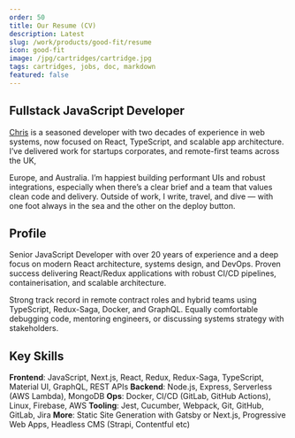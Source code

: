 ```yaml
---
order: 50
title: Our Resume (CV)
description: Latest
slug: /work/products/good-fit/resume
icon: good-fit
image: /jpg/cartridges/cartridge.jpg
tags: cartridges, jobs, doc, markdown
featured: false
---
```


## Fullstack JavaScript Developer

[Chris](https://www.linkedin.com/in/chris-dorward/) is a seasoned developer with two decades of experience in web systems, now focused on React, TypeScript, and scalable app architecture. I’ve delivered work for startups corporates, and remote-first teams across the UK,

Europe, and Australia. I’m happiest building performant UIs and robust integrations, especially when there’s a clear brief and a team that values clean code and delivery. Outside of work, I write, travel, and dive — with one foot always in the sea and the other on the deploy button.

## Profile

Senior JavaScript Developer with over 20 years of experience and a deep focus on modern React architecture, systems design, and DevOps. Proven success delivering React/Redux applications with robust CI/CD pipelines, containerisation, and scalable architecture.

Strong track record in remote contract roles and hybrid teams using TypeScript, Redux-Saga, Docker, and GraphQL. Equally comfortable debugging code, mentoring engineers, or discussing systems strategy with stakeholders.

## Key Skills

**Frontend**: JavaScript, Next.js, React, Redux, Redux-Saga, TypeScript, Material UI, GraphQL, REST APIs
**Backend**: Node.js, Express, Serverless (AWS Lambda), MongoDB
**Ops**: Docker, CI/CD (GitLab, GitHub Actions), Linux, Firebase, AWS
**Tooling**: Jest, Cucumber, Webpack, Git, GitHub, GitLab, Jira
**More**: Static Site Generation with Gatsby or Next.js, Progressive Web Apps, Headless CMS (Strapi, Contentful etc)
